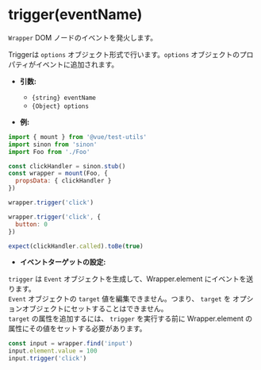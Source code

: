 # trigger(eventName)

`Wrapper` DOM ノードのイベントを発火します。

Triggerは `options` オブジェクト形式で行います。`options` オブジェクトのプロパティがイベントに追加されます。

- **引数:**
  - `{string} eventName`
  - `{Object} options`

- **例:**

```js
import { mount } from '@vue/test-utils'
import sinon from 'sinon'
import Foo from './Foo'

const clickHandler = sinon.stub()
const wrapper = mount(Foo, {
  propsData: { clickHandler }
})

wrapper.trigger('click')

wrapper.trigger('click', {
  button: 0
})

expect(clickHandler.called).toBe(true)
```

- **イベントターゲットの設定:**

`trigger` は `Event` オブジェクトを生成して、Wrapper.element にイベントを送ります。  
`Event` オブジェクトの `target` 値を編集できません。つまり、 `target` を オプションオブジェクトにセットすることはできません。  
`target` の属性を追加するには、 `trigger` を実行する前に Wrapper.element の属性にその値をセットする必要があります。  

```js
const input = wrapper.find('input')
input.element.value = 100
input.trigger('click')
```
